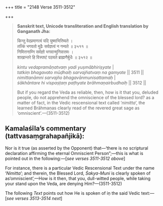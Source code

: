 +++
title = "2148 Verse 3511-3512"

+++
> **Sanskrit text, Unicode transliteration and English translation by Ganganath Jha:** 
>
> किन्तु वेदप्रमाणत्वं यदि युष्माभिरिष्यते ।  
> तत्किं भगवतो मूढैः सर्वज्ञत्वं न गम्यते ॥ ३५११ ॥  
> निमित्तनाम्नि सर्वज्ञो भगवान्मुनिसत्तमः ।  
> शाखान्तरे हि विस्पष्टं पठ्यते ब्राह्मणैर्बुधैः ॥ ३५१२ ॥ 
>
> *kintu vedapramāṇatvaṃ yadi yuṣmābhiriṣyate* \|  
> *tatkiṃ bhagavato mūḍhaiḥ sarvajñatvaṃ na gamyate* \|\| 3511 \|\|  
> *nimittanāmni sarvajño bhagavānmunisattamaḥ* \|  
> *śākhāntare hi vispaṣṭaṃ paṭhyate brāhmaṇairbudhaiḥ* \|\| 3512 \|\| 
>
> But if you regard the Veda as reliable, then, how is it that you, deluded people, do not apprehend the omniscience of the blessed lord? as a matter of fact, in the Vedic rescensional text called ‘*nimitta*’, the learned Brāhmaṇas clearly read of the revered great sage as ‘omniscient’.—(3511-3512)



## Kamalaśīla’s commentary (tattvasaṃgrahapañjikā):

Nor is it true (as asserted by the Opponent) that—‘there is no scriptural declaration affirming the eternal Omniscient Person”;—this is what is pointed out in the following:—[*see verses 3511-3512 above*]

For instance, there is a particular Vedic Rescensional Text under the name ‘*Nimitta*’; and therein, the Blessed Lord, *Śakya-Muni* is clearly spoken of as‘omniscient’,—How is it then, that you, dull-witted people, while taking your stand upon the Veda, are denying Him?—(3511-3512)

The following *Text* points out how He is spoken of iṇ the said Vedic text:—[*see verses 3513-3514 next*]


